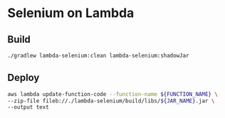 # Selenium on Lambda

## Build

```bash
./gradlew lambda-selenium:clean lambda-selenium:shadowJar
```

## Deploy

```bash
aws lambda update-function-code --function-name ${FUNCTION_NAME} \
--zip-file fileb://./lambda-selenium/build/libs/${JAR_NAME}.jar \
--output text
```
